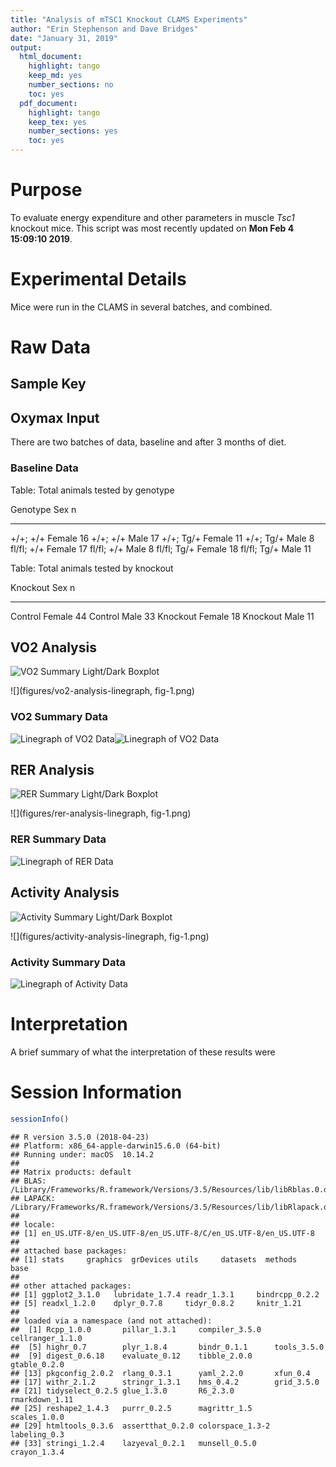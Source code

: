 ```yaml
---
title: "Analysis of mTSC1 Knockout CLAMS Experiments"
author: "Erin Stephenson and Dave Bridges"
date: "January 31, 2019"
output:
  html_document:
    highlight: tango
    keep_md: yes
    number_sections: no
    toc: yes
  pdf_document:
    highlight: tango
    keep_tex: yes
    number_sections: yes
    toc: yes
---
```




# Purpose

To evaluate energy expenditure and other parameters in muscle _Tsc1_ knockout mice.  This script was most recently updated on **Mon Feb  4 15:09:10 2019**.

# Experimental Details

Mice were run in the CLAMS in several batches, and combined.

# Raw Data

## Sample Key



## Oxymax Input

There are two batches of data, baseline and after 3 months of diet.

### Baseline Data


Table: Total animals tested by genotype

Genotype      Sex        n
------------  -------  ---
+/+; +/+      Female    16
+/+; +/+      Male      17
+/+; Tg/+     Female    11
+/+; Tg/+     Male       8
fl/fl; +/+    Female    17
fl/fl; +/+    Male       8
fl/fl; Tg/+   Female    18
fl/fl; Tg/+   Male      11



Table: Total animals tested by knockout

Knockout   Sex        n
---------  -------  ---
Control    Female    44
Control    Male      33
Knockout   Female    18
Knockout   Male      11

## VO2 Analysis

![VO2 Summary Light/Dark Boxplot](figures/vo2-analysis-light-dark-1.png)

![](figures/vo2-analysis-linegraph, fig-1.png)<!-- -->

### VO2 Summary Data

![Linegraph of VO2 Data](figures/vo2-summarized-data-1.png)![Linegraph of VO2 Data](figures/vo2-summarized-data-2.png)

## RER Analysis

![RER Summary Light/Dark Boxplot](figures/rer-analysis-light-dark-1.png)

![](figures/rer-analysis-linegraph, fig-1.png)<!-- -->

### RER Summary Data

![Linegraph of RER Data](figures/rer-summarized-data-1.png)

## Activity Analysis

![Activity Summary Light/Dark Boxplot](figures/activity-analysis-light-dark-1.png)

![](figures/activity-analysis-linegraph, fig-1.png)<!-- -->

### Activity Summary Data

![Linegraph of Activity Data](figures/activity-summarized-data-1.png)


# Interpretation

A brief summary of what the interpretation of these results were

# Session Information


```r
sessionInfo()
```

```
## R version 3.5.0 (2018-04-23)
## Platform: x86_64-apple-darwin15.6.0 (64-bit)
## Running under: macOS  10.14.2
## 
## Matrix products: default
## BLAS: /Library/Frameworks/R.framework/Versions/3.5/Resources/lib/libRblas.0.dylib
## LAPACK: /Library/Frameworks/R.framework/Versions/3.5/Resources/lib/libRlapack.dylib
## 
## locale:
## [1] en_US.UTF-8/en_US.UTF-8/en_US.UTF-8/C/en_US.UTF-8/en_US.UTF-8
## 
## attached base packages:
## [1] stats     graphics  grDevices utils     datasets  methods   base     
## 
## other attached packages:
## [1] ggplot2_3.1.0   lubridate_1.7.4 readr_1.3.1     bindrcpp_0.2.2 
## [5] readxl_1.2.0    dplyr_0.7.8     tidyr_0.8.2     knitr_1.21     
## 
## loaded via a namespace (and not attached):
##  [1] Rcpp_1.0.0       pillar_1.3.1     compiler_3.5.0   cellranger_1.1.0
##  [5] highr_0.7        plyr_1.8.4       bindr_0.1.1      tools_3.5.0     
##  [9] digest_0.6.18    evaluate_0.12    tibble_2.0.0     gtable_0.2.0    
## [13] pkgconfig_2.0.2  rlang_0.3.1      yaml_2.2.0       xfun_0.4        
## [17] withr_2.1.2      stringr_1.3.1    hms_0.4.2        grid_3.5.0      
## [21] tidyselect_0.2.5 glue_1.3.0       R6_2.3.0         rmarkdown_1.11  
## [25] reshape2_1.4.3   purrr_0.2.5      magrittr_1.5     scales_1.0.0    
## [29] htmltools_0.3.6  assertthat_0.2.0 colorspace_1.3-2 labeling_0.3    
## [33] stringi_1.2.4    lazyeval_0.2.1   munsell_0.5.0    crayon_1.3.4
```
